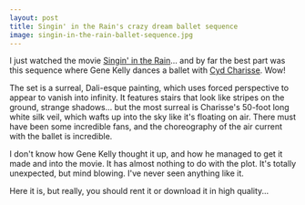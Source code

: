 ```yaml
---
layout: post
title: Singin' in the Rain's crazy dream ballet sequence
image: singin-in-the-rain-ballet-sequence.jpg
---
```



I just watched the movie <a href="http://www.imdb.com/title/tt0045152/">Singin' in the Rain</a>... and by far the best part was this sequence where Gene Kelly dances a ballet with <a href="http://www.google.com/search?q=Cyd+Charisse">Cyd Charisse</a>. Wow!

The set is a surreal, Dali-esque painting, which uses forced perspective to appear to vanish into infinity. It features stairs that look like stripes on the ground, strange shadows... but the most surreal is Charisse's 50-foot long white silk veil, which wafts up into the sky like it's floating on air. There must have been some incredible fans, and the choreography of the air current with the ballet is incredible.

I don't know how Gene Kelly thought it up, and how he managed to get it made and into the movie. It has almost nothing to do with the plot. It's totally unexpected, but mind blowing. I've never seen anything like it.

Here it is, but really, you should rent it or download it in high quality...

<object height="344" width="425"><param name="movie" value="http://www.youtube.com/v/rc16m2B2K1g&amp;hl=en&amp;fs=1&amp;rel=0"><param name="allowFullScreen" value="true"><param name="allowscriptaccess" value="always"><embed src="http://www.youtube.com/v/rc16m2B2K1g&amp;hl=en&amp;fs=1&amp;rel=0" type="application/x-shockwave-flash" allowscriptaccess="always" allowfullscreen="true" height="344" width="425"></embed>
